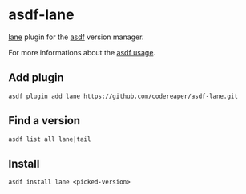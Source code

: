 # asdf-lane

[lane](https://github.com/codereaper/lane) plugin for the [asdf](https://github.com/asdf-vm/asdf) version manager.

For more informations about the [asdf usage](https://asdf-vm.com/#/core-commands).

## Add plugin

```
asdf plugin add lane https://github.com/codereaper/asdf-lane.git
```

## Find a version

```
asdf list all lane|tail
```

## Install

```
asdf install lane <picked-version>
```
